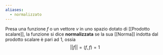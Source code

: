 ```yaml
---
aliases:
  - normalizzato
---
```

Presa una funzione $f$ o un vettore $v$ in uno spazio dotato di [[Prodotto scalare]], la funzione si dice **normalizzata** se la sua [[Norma]] indotta dal prodotto scalare è pari ad 1, ossia
$$||f||= (f,f)=1$$
